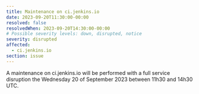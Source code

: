 ```yaml
---
title: Maintenance on ci.jenkins.io
date: 2023-09-20T11:30:00-00:00
resolved: false
resolvedWhen: 2023-09-20T14:30:00-00:00
# Possible severity levels: down, disrupted, notice
severity: disrupted
affected:
  - ci.jenkins.io
section: issue
---
```


A maintenance on ci.jenkins.io will be performed with a full service disruption the Wednesday 20 of September 2023 between 11h30 and 14h30 UTC.

